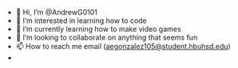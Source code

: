 - 👋 Hi, I’m @AndrewG0101
- 👀 I’m interested in learning how to code
- 🌱 I’m currently learning how to make video games 
- 💞️ I’m looking to collaborate on anything that seems fun
- 📫 How to reach me email (aegonzalez105@student.hbuhsd.edu)
- 
<!---
AndrewG0101/AndrewG0101 is a ✨ special ✨ repository because its `README.md` (this file) appears on your GitHub profile.
You can click the Preview link to take a look at your changes.
--->
